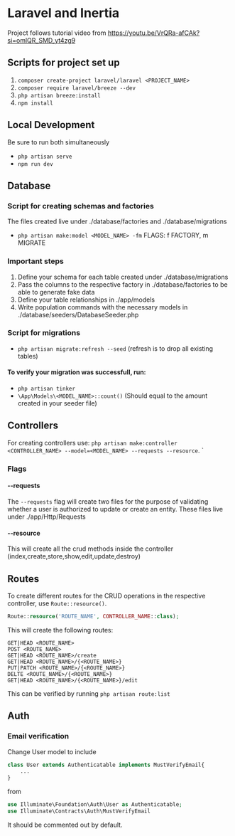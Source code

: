 # Laravel and Inertia
Project follows tutorial video from https://youtu.be/VrQRa-afCAk?si=omlQR_SMD_yt4zg9

## Scripts for project set up

1. `composer create-project laravel/laravel <PROJECT_NAME>`
2. `composer require laravel/breeze --dev`
3. `php artisan breeze:install`
4. `npm install`

## Local Development
Be sure to run both simultaneously
- `php artisan serve`
- `npm run dev`

## Database
### Script for creating schemas and factories
The files created live under ./database/factories and ./database/migrations
- `php artisan make:model <MODEL_NAME> -fm` FLAGS: f FACTORY, m MIGRATE
### Important steps
1. Define your schema for each table created under ./database/migrations
2. Pass the columns to the respective factory in ./database/factories to be able to generate fake data
3. Define your table relationships in ./app/models
4. Write population commands with the necessary models in ./database/seeders/DatabaseSeeder.php

### Script for migrations
- `php artisan migrate:refresh --seed` (refresh is to drop all existing tables)

#### To verify your migration was successfull, run:
- `php artisan tinker`
- `\App\Models\<MODEL_NAME>::count()` (Should equal to the amount created in your seeder file)

## Controllers
For creating controllers use:
 `php artisan make:controller <CONTROLLER_NAME> --model=<MODEL_NAME> --requests --resource`.
 `
 ### Flags
 #### --requests
 The `--requests` flag will create two files for the purpose of validating whether a user is authorized to update or create an entity. These files live under ./app/Http/Requests
 #### --resource
 This will create all the crud methods inside the controller (index,create,store,show,edit,update,destroy)

## Routes
To create different routes for the CRUD operations in the respective controller, use `Route::resource()`.
```php
Route::resource('ROUTE_NAME', CONTROLLER_NAME::class);
```
This will create the following routes:
```
GET|HEAD <ROUTE_NAME>
POST <ROUTE_NAME>
GET|HEAD <ROUTE_NAME>/create
GET|HEAD <ROUTE_NAME>/{<ROUTE_NAME>}
PUT|PATCH <ROUTE_NAME>/{<ROUTE_NAME>}
DELTE <ROUTE_NAME>/{<ROUTE_NAME>}
GET|HEAD <ROUTE_NAME>/{<ROUTE_NAME>}/edit
```
This can be verified by running `php artisan route:list`

## Auth
### Email verification

Change User model to include
```php 
class User extends Authenticatable implements MustVerifyEmail{
    ...
}
``` 
from 
```php
use Illuminate\Foundation\Auth\User as Authenticatable;
use Illuminate\Contracts\Auth\MustVerifyEmail
```
It should be commented out by default.